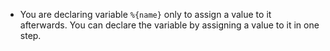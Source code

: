 - You are declaring variable `%{name}` only to assign a value to it afterwards. You can declare the variable by assigning a value to it in one step.
